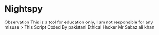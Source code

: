 # Nightspy
Observation This is a tool for education only, I am not responsible for any misuse > This Script Coded By pakistani Ethical Hacker Mr Sabaz ali khan
